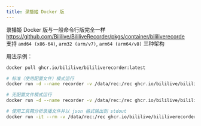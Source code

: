 ```yaml
---
title: 录播姬 Docker 版
---
```


录播姬 Docker 版与一般命令行版完全一样  
<https://github.com/Bililive/BililiveRecorder/pkgs/container/bililiverecorde>  
支持 `amd64 (x86-64)`, `arm32 (arm/v7)`, `arm64 (arm64/v8)` 三种架构

用法示例：

```sh
docker pull ghcr.io/bililive/bililiverecorder:latest
```

```sh
# 标准（使用配置文件）模式运行
docker run -d --name recorder -v /data/rec:/rec ghcr.io/bililive/bililiverecorder:latest run /rec

# 无配置文件模式运行
docker run -d --name recorder -v /data/rec:/rec ghcr.io/bililive/bililiverecorder:latest portable /rec 1 2 3 4 5

# 使用工具箱分析录播文件并以 json 格式输出到 stdout
docker run -it --rm -v /data/rec:/rec ghcr.io/bililive/bililiverecorder:latest tool analyze "/rec/recording.flv" --json
```
